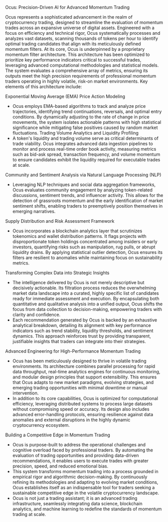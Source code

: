 Ocus: Precision-Driven AI for Advanced Momentum Trading

Ocus represents a sophisticated advancement in the realm of cryptocurrency trading, designed to streamline the evaluation of momentum trades across an expansive universe of digital assets. Engineered with a focus on efficiency and technical rigor, Ocus systematically processes and analyzes vast datasets, scanning thousands of tokens per hour to identify optimal trading candidates that align with its meticulously defined momentum filters.
At its core, Ocus is underpinned by a proprietary momentum filter architecture. This architecture has been optimized to prioritize key performance indicators critical to successful trades, leveraging advanced computational methodologies and statistical models. The system evaluates a comprehensive array of metrics, ensuring its outputs meet the high precision requirements of professional momentum traders operating in highly volatile, risk-on market environments. Key elements of this architecture include:

Exponential Moving Average (EMA) Price Action Modeling
- Ocus employs EMA-based algorithms to track and analyze price trajectories, identifying trend continuations, reversals, and optimal entry conditions. By dynamically adjusting to the rate of change in price movements, the system isolates actionable patterns with high statistical significance while mitigating false positives caused by random market fluctuations.
Trading Volume Analytics and Liquidity Profiling
- A token's liquidity and trading volume serve as critical determinants of trade viability. Ocus integrates advanced data ingestion pipelines to monitor and process real-time order book activity, measuring metrics such as bid-ask spread, transaction frequency, and volume momentum to ensure candidates exhibit the liquidity required for executable trades at scale.

Community and Sentiment Analysis via Natural Language Processing (NLP)
- Leveraging NLP techniques and social data aggregation frameworks, Ocus evaluates community engagement by analyzing token-related discussions, sentiment trends, and influencer activity. This allows for the detection of grassroots momentum and the early identification of market sentiment shifts, enabling traders to preemptively position themselves in emerging narratives.

Supply Distribution and Risk Assessment Framework
- Ocus incorporates a blockchain analytics layer that scrutinizes tokenomics and wallet distribution patterns. It flags projects with disproportionate token holdings concentrated among insiders or early investors, quantifying risks such as manipulation, rug pulls, or abrupt liquidity drains. By applying statistical outlier detection, Ocus ensures its filters are resilient to anomalies while maintaining focus on sustainability metrics.

Transforming Complex Data into Strategic Insights
- The intelligence delivered by Ocus is not merely descriptive but decisively actionable. Its filtration process reduces the overwhelming market data landscape into a curated, highly specific list of candidates ready for immediate assessment and execution. By encapsulating both quantitative and qualitative analysis into a unified output, Ocus shifts the focus from data collection to decision-making, empowering traders with clarity and confidence.
- Each recommendation generated by Ocus is backed by an exhaustive analytical breakdown, detailing its alignment with key performance indicators such as trend stability, liquidity thresholds, and sentiment dynamics. This approach reinforces trust by providing transparent, justifiable insights that traders can integrate into their strategies.

Advanced Engineering for High-Performance Momentum Trading
- Ocus has been meticulously designed to thrive in volatile trading environments. Its architecture combines parallel processing for rapid data throughput, real-time analytics engines for continuous monitoring, and modular design principles that support extensibility. This ensures that Ocus adapts to new market paradigms, evolving strategies, and emerging trading opportunities with minimal downtime or manual intervention.
- In addition to its core capabilities, Ocus is optimized for computational efficiency, leveraging distributed systems to process large datasets without compromising speed or accuracy. Its design also includes advanced error-handling protocols, ensuring resilience against data anomalies and external disruptions in the highly dynamic cryptocurrency ecosystem.

Building a Competitive Edge in Momentum Trading
- Ocus is purpose-built to address the operational challenges and cognitive overload faced by professional traders. By automating the evaluation of trading opportunities and providing data-driven recommendations, it enables users to execute trades with greater precision, speed, and reduced emotional bias.
- This system transforms momentum trading into a process grounded in empirical rigor and algorithmic decision-making. By continuously refining its methodologies and adapting to evolving market conditions, Ocus establishes itself as an indispensable tool for traders seeking a sustainable competitive edge in the volatile cryptocurrency landscape.
- Ocus is not just a trading assistant; it is an advanced trading infrastructure, seamlessly integrating data science, blockchain analytics, and machine learning to redefine the standards of momentum trading at scale.

